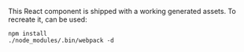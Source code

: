 This React component is shipped with a working generated assets. To recreate it, can be used:
```
npm install
./node_modules/.bin/webpack -d
```
